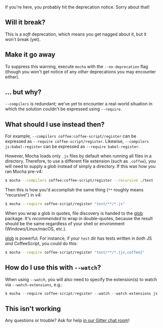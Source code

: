 If you're here, you probably hit the deprecation notice.  Sorry about that!

## Will it break?

This is a *soft* deprecation, which means you get nagged about it, but it won't break (yet).

## Make it go away

To suppress this warning, execute `mocha` with the `--no-deprecation` flag (though you won't get notice of any *other* deprecations you may encounter either).

## ... but why?

`--compilers` is redundant; we've yet to encounter a real-world situation in which the solution couldn't be expressed using `--require`.

## What should I use instead then?

For example, `--compilers coffee:coffee-script/register` can be expressed as `--require coffee-script/register`.  Likewise, `--compilers js:babel-register` can be expressed as `--require babel-register`.

However, Mocha loads only `.js` files by default when running all files in a directory.  Therefore, to use a different file extension (such as `.coffee`), you will need to supply a *glob* instead of simply a directory.  If this was how you ran Mocha pre-v4:

```bash
$ mocha --compilers coffee:coffee-script/register --recursive ./test
```

Then this is how you'd accomplish the same thing (`**` roughly means "recursive") in v4:

```bash
$ mocha --require coffee-script/register "test/**/*.js"
```

When you wrap a glob in quotes, file discovery is handed to the [glob](https://npm.im/glob) package. 
 It's *recommended* to wrap in double-quotes, because the result should be the same regardless of your shell or environment (Windows/Linux/macOS, etc.).  

[glob](https://npm.im/glob) is powerful.  For instance, if your `test` dir has tests written in *both* JS *and* CoffeeScript, you could do this:

```bash
$ mocha --require coffee-script/register "test/**/*.{js,coffee}"
```

## How do I use this with `--watch`?

When using `--watch`, you will also need to specify the extension(s) to watch via `--watch-extensions`, e.g.:

```js
$ mocha --require coffee-script/register --watch --watch-extensions js,coffee "test/**/*.{js,coffee}"
```

## This isn't working

Any questions or trouble?  Ask for help [in our Gitter chat room](https://gitter.im/mochajs/mocha)!
